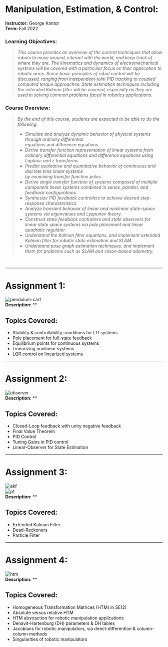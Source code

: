 # Manipulation, Estimation, & Control: 

**Instructor:** George Kantor <br>
**Term:** Fall 2022

### Learning Objectives:
> *This course provides an overview of the current techniques that allow robots to move 
around, interact with the world, and keep track of where they are. The kinematics and dynamics of 
electromechanical systems will be covered with a particular focus on their application to robotic 
arms. Some basic principles of robot control will be discussed, ranging from independent-joint PID 
tracking to coupled computed torque approaches. State estimation techniques including the 
extended Kalman filter will be covered, especially as they are used in solving common problems 
faced in robotics applications.*

### Course Overview:
> *By the end of this course, students are expected to be able to do the following:* <br>
> - *Simulate and analyze dynamic behavior of physical systems through ordinary differential* <br>
equations and difference equations. <br>
> - *Derive transfer function representation of linear systems from ordinary differential 
equations and difference equations using Laplace and z transforms.* 
> - *Predict qualitative and quantitative behavior of continuous and discrete time linear systems <br>
by examining transfer function poles.* <br>
> - *Derive single transfer function of systems composed of multiple component linear systems 
combined in series, parallel, and feedback configurations.* <br>
> - *Synthesize PID feedback controllers to achieve desired step-response characteristics.* <br>
> - *Analyze transient behavior of linear and nonlinear state-space systems via eigenvalues and 
Lyapunov theory.* <br>
> - *Construct state feedback controllers and state observers for linear state space systems via 
pole placement and linear quadratic regulator.* <br>
> - *Understand the Kalman filter equations, and implement extended Kalman filter for robotic 
state estimation and SLAM.* <br>
> - *Understand pose graph estimation techniques, and implement them for problems such as 
SLAM and vision-based odometry.* 

<br><hr>

# Assignment 1: 

![pendulum-cart]()<br>
**Description:** **


## Topics Covered:
- Stability & controllability conditions for LTI systems
- Pole placement for full-state feedback
- Equilibrium points for continuous systems
- Linearizing nonlinear systems
- LQR control on linearized systems


<hr>

# Assignment 2:

![observer]()<br>
**Description:** **

## Topics Covered:
- Closed-Loop feedback with unity negative feedback
- Final Value Theorem
- PID Control
- Tuning Gains in PID control
- Linear-Observer for State Estimation

<hr>

# Assignment 3:

![ekf]()<br>
![pf]()<br>
**Description:** **


## Topics Covered:
- Extended Kalman Filter
- Dead-Reckoners 
- Particle Filter

<hr>

# Assignment 4:

![htm]()<br>
**Description:** **


## Topics Covered:
- Homogeneous Transformation Matrices (HTM) in SE(2)
- Absolute versus relative HTM
- HTM abstraction for robotic manipulation applications
- Denavit-Hartenburg (DH) parameters & DH tables
- Jacobians for robotic manipulators, via direct-differention & column-column methods
- Singularities of robotic manipulators
